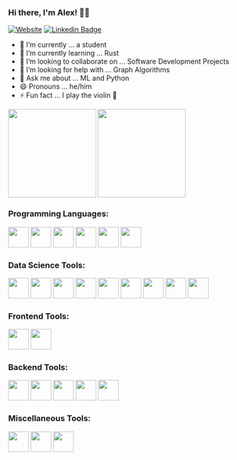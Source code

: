 ### Hi there, I'm Alex! 👋🏼 
[![Website](https://img.shields.io/website?label=Click%20to%20visit%20my%20website&style=for-the-badge&down_color=lightgrey&down_message=offline&up_color=green&up_message=online&url=https://lavaman131.github.io/personal-portfolio/)](https://lavaman131.github.io/personal-portfolio/)
[![Linkedin Badge](https://img.shields.io/badge/-LinkedIn-0e76a8?style=for-the-badge&logo=Linkedin&logoColor=white)](https://www.linkedin.com/in/alexlavaee/)

<!-- 
<kbd>
<img src="images/ML.gif"/>
</kbd> -->

<!-- <br>
</br> -->

- 🔭 I’m currently ... a student 
- 🌱 I’m currently learning ... Rust
- 👯 I’m looking to collaborate on ... Software Development Projects
- 🤔 I’m looking for help with ... Graph Algorithms
- 💬 Ask me about ... ML and Python
- 😄 Pronouns ... he/him
- ⚡ Fun fact ... I play the violin 🎻

<p>
<img align="left" height="180em" src="https://github-readme-stats.lavaman131.vercel.app/api?username=lavaman131&show_icons=true&theme=tokyonight&hide_border=true&&count_private=true&include_all_commits=true" align="center"/>
<img align="center" height="180em" src="https://github-readme-stats.lavaman131.vercel.app/api/top-langs/?username=lavaman131&show_icons=true&theme=tokyonight&hide_border=true&layout=compact&langs_count=8" align="center"/>
</p>

<h3 align="left">Programming Languages:</h3>
<p align="left"> 
  <img src="https://cdn.jsdelivr.net/gh/devicons/devicon/icons/python/python-original.svg" style="width:3em;height:3em;"/>
  <img src="https://cdn.jsdelivr.net/gh/devicons/devicon/icons/java/java-original.svg" style="width:3em;height:3em;"/>
  <img src="https://raw.githubusercontent.com/actions/starter-workflows/main/icons/rust.svg" style="width:3em;height:3em;"/>
  <img src="https://cdn.jsdelivr.net/gh/devicons/devicon/icons/javascript/javascript-original.svg" style="width:3em;height:3em;"/>
  <img src="https://cdn.jsdelivr.net/gh/devicons/devicon/icons/html5/html5-original.svg" style="width:3em;height:3em;"/>
  <img src="https://cdn.jsdelivr.net/gh/devicons/devicon/icons/css3/css3-original.svg" style="width:3em;height:3em;"/>
</p>

<h3 align="left">Data Science Tools:</h3>
<p align="left">
  <img src="https://cdn.jsdelivr.net/gh/devicons/devicon/icons/pytorch/pytorch-original.svg" style="width:3em;height:3em;"/>
  <img src="https://cdn.jsdelivr.net/gh/devicons/devicon/icons/tensorflow/tensorflow-original.svg" style="width:3em;height:3em;"/>
  <img src="https://upload.wikimedia.org/wikipedia/commons/0/05/Scikit_learn_logo_small.svg" style="width:3em;height:3em;"/>
  <img src="https://cdn.jsdelivr.net/gh/devicons/devicon/icons/numpy/numpy-original.svg" style="width:3em;height:3em;"/>
  <img src="https://raw.githubusercontent.com/valohai/ml-logos/master/scipy.svg" style="width:3em;height:3em;"/>
  <img src="https://cdn.jsdelivr.net/gh/devicons/devicon/icons/pandas/pandas-original.svg" style="width:3em;height:3em;"/>
  <img src="https://upload.wikimedia.org/wikipedia/commons/0/01/Created_with_Matplotlib-logo.svg" style="width:3em;height:3em;"/>
  <img src="https://raw.githubusercontent.com/gilbarbara/logos/master/logos/seaborn-icon.svg" style="width:3em;height:3em;"/>
  <img src="https://cdn.jsdelivr.net/gh/devicons/devicon/icons/opencv/opencv-original.svg" style="width:3em;height:3em;"/>
</p>

<h3 align="left">Frontend Tools:</h3>
<p align="left">
  <img src="https://cdn.jsdelivr.net/gh/devicons/devicon/icons/tailwindcss/tailwindcss-plain.svg" style="width:3em;height:3em;"/>
  <img src="https://cdn.jsdelivr.net/gh/devicons/devicon/icons/react/react-original.svg" style="width:3em;height:3em;"/>
</p>
          
<h3 align="left">Backend Tools:</h3>
<p align="left">
  <img src="https://cdn.jsdelivr.net/gh/devicons/devicon/icons/fastapi/fastapi-original.svg" style="width:3em;height:3em;"/>
  <img src="https://cdn.jsdelivr.net/gh/devicons/devicon/icons/flask/flask-original.svg" style="width:3em;height:3em;"/>
  <img src="https://cdn.jsdelivr.net/gh/devicons/devicon/icons/nodejs/nodejs-original.svg" style="width:3em;height:3em;"/>
  <img src="https://cdn.jsdelivr.net/gh/devicons/devicon/icons/docker/docker-plain.svg" style="width:3em;height:3em;"/>     
  <img src="https://www.vectorlogo.zone/logos/getpostman/getpostman-icon.svg" style="width:3em;height:3em;"/>     
</p>

<h3 align="left">Miscellaneous Tools:</h3>
<p align="left">
  <img src="https://cdn.jsdelivr.net/gh/devicons/devicon/icons/git/git-original.svg" style="width:3em;height:3em;"/> 
  <img src="https://cdn.jsdelivr.net/gh/devicons/devicon/icons/latex/latex-original.svg" style="width:3em;height:3em;"/>
  <img src="https://www.vectorlogo.zone/logos/markdown-here/markdown-here-icon.svg" style="width:3em;height:3em;"/>    
</p>

<!--
**lavaman131/lavaman131** is a ✨ _special_ ✨ repository because its `README.md` (this file) appears on your GitHub profile.

